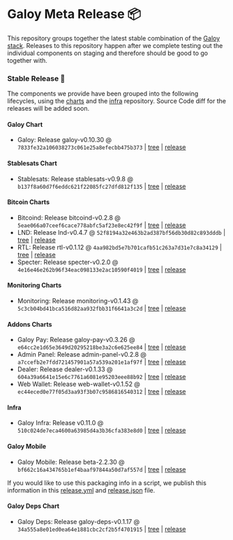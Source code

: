 # Galoy Meta Release 📦

This repository groups together the latest stable combination of the [Galoy stack](https://github.com/GaloyMoney/awesome-galoy#tech-components). 
Releases to this repository happen after we complete testing out the individual components on staging and therefore should be good to go together with.

### Stable Release 🎉

The components we provide have been grouped into the following lifecycles, using the [charts](https://github.com/GaloyMoney/charts) and the [infra](https://github.com/GaloyMoney/galoy-infra) repository. 
Source Code diff for the releases will be added soon.

#### Galoy Chart
- Galoy: Release galoy-v0.10.30 @ `7833fe32a106038273c061e25a8efecbb475b373` | [tree](https://github.com/GaloyMoney/charts/tree/7833fe32a106038273c061e25a8efecbb475b373/charts/galoy) | [release](https://github.com/GaloyMoney/charts/releases/tag/galoy-v0.10.30)

#### Stablesats Chart
- Stablesats: Release stablesats-v0.9.8 @ `b137f8a60d7f6eddc621f22085fc27dfd812f135` | [tree](https://github.com/GaloyMoney/charts/tree/b137f8a60d7f6eddc621f22085fc27dfd812f135/charts/stablesats) | [release](https://github.com/GaloyMoney/charts/releases/tag/stablesats-v0.9.8)

#### Bitcoin Charts
- Bitcoind: Release bitcoind-v0.2.8 @ `5eae066a07ceef6cace778abfc5af23e8ec42f9f` | [tree](https://github.com/GaloyMoney/charts/tree/5eae066a07ceef6cace778abfc5af23e8ec42f9f/charts/bitcoind) | [release](https://github.com/GaloyMoney/charts/releases/tag/bitcoind-v0.2.8)
- LND: Release lnd-v0.4.7 @ `52f8194a32e463b2ad387bf56db30d82c893dddb` | [tree](https://github.com/GaloyMoney/charts/tree/52f8194a32e463b2ad387bf56db30d82c893dddb/charts/lnd) | [release](https://github.com/GaloyMoney/charts/releases/tag/lnd-v0.4.7)
- RTL: Release rtl-v0.1.12 @ `4aa982bd5e7b701cafb51c263a7d31e7c8a34129` | [tree](https://github.com/GaloyMoney/charts/tree/4aa982bd5e7b701cafb51c263a7d31e7c8a34129/charts/rtl) | [release](https://github.com/GaloyMoney/charts/releases/tag/rtl-v0.1.12)
- Specter: Release specter-v0.2.0 @ `4e16e46e262b96f34eac098133e2ac10590f4019` | [tree](https://github.com/GaloyMoney/charts/tree/4e16e46e262b96f34eac098133e2ac10590f4019/charts/specter) | [release](https://github.com/GaloyMoney/charts/releases/tag/specter-v0.2.0)

#### Monitoring Charts
- Monitoring: Release monitoring-v0.1.43 @ `5c3cb04bd41bca516d82aa932fbb31f6641a3c2d` | [tree](https://github.com/GaloyMoney/charts/tree/5c3cb04bd41bca516d82aa932fbb31f6641a3c2d/charts/monitoring) | [release](https://github.com/GaloyMoney/charts/releases/tag/monitoring-v0.1.43)

#### Addons Charts
- Galoy Pay: Release galoy-pay-v0.3.26 @ `e64cc2e1d65e3649d20295218be3a2c6e625ee84` | [tree](https://github.com/GaloyMoney/charts/tree/e64cc2e1d65e3649d20295218be3a2c6e625ee84/charts/galoy-pay) | [release](https://github.com/GaloyMoney/charts/releases/tag/galoy-pay-v0.3.26)
- Admin Panel: Release admin-panel-v0.2.8 @ `a7ccefb2e7fdd721457901a57a539a201e1af97f` | [tree](https://github.com/GaloyMoney/charts/tree/a7ccefb2e7fdd721457901a57a539a201e1af97f/charts/admin-panel) | [release](https://github.com/GaloyMoney/charts/releases/tag/admin-panel-v0.2.8)
- Dealer: Release dealer-v0.1.33 @ `604a39a6641e15e6c7761a6081e95203eee88b92` | [tree](https://github.com/GaloyMoney/charts/tree/604a39a6641e15e6c7761a6081e95203eee88b92/charts/dealer) | [release](https://github.com/GaloyMoney/charts/releases/tag/dealer-v0.1.33)
- Web Wallet: Release web-wallet-v0.1.52 @ `ec44eced0e77f05d3aa93f3b07c9586816540312` | [tree](https://github.com/GaloyMoney/charts/tree/ec44eced0e77f05d3aa93f3b07c9586816540312/charts/web-wallet) | [release](https://github.com/GaloyMoney/charts/releases/tag/web-wallet-v0.1.52)

#### Infra

- Galoy Infra: Release v0.11.0 @ `510c024de7eca4600a63985d4a3b36cfa383e8d0` | [tree](https://github.com/GaloyMoney/galoy-infra/tree/510c024de7eca4600a63985d4a3b36cfa383e8d0) | [release](https://github.com/GaloyMoney/galoy-infra/releases/tag/v0.11.0)

#### Galoy Mobile

- Galoy Mobile: Release beta-2.2.30 @ `bf662c16a434765b1ef4baaf97844a50d7af557d` | [tree](https://github.com/GaloyMoney/galoy-mobile/tree/bf662c16a434765b1ef4baaf97844a50d7af557d) | [release](https://github.com/GaloyMoney/galoy-mobile/releases/tag/beta-2.2.30)

If you would like to use this packaging info in a script, we publish this information in this [release.yml](./release.yml) and [release.json](./release.json) file.

#### Galoy Deps Chart
- Galoy Deps: Release galoy-deps-v0.1.17 @ `34a555a8e01ed0ea64e1881cbc2cf2b5f4701915` | [tree](https://github.com/GaloyMoney/charts/tree/34a555a8e01ed0ea64e1881cbc2cf2b5f4701915/charts/galoy-deps) | [release](https://github.com/GaloyMoney/charts/releases/tag/galoy-deps-v0.1.17)
